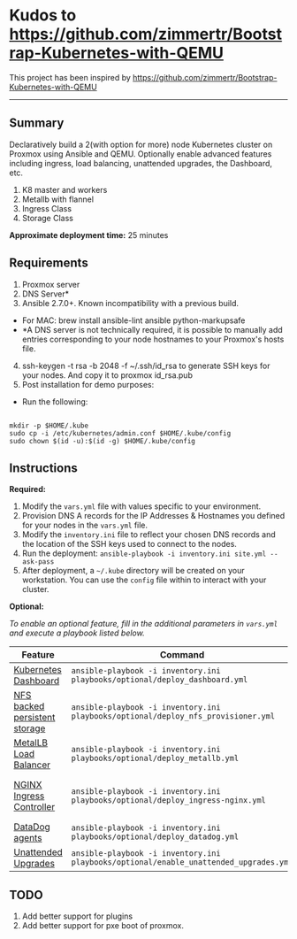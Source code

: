 # Kudos to https://github.com/zimmertr/Bootstrap-Kubernetes-with-QEMU

This project has been inspired by https://github.com/zimmertr/Bootstrap-Kubernetes-with-QEMU

<hr>


## Summary
Declaratively build a 2(with option for more) node Kubernetes cluster on Proxmox using Ansible and QEMU. Optionally enable advanced features including ingress, load balancing, unattended upgrades, the Dashboard, etc.

1. K8 master and workers
2. Metallb with flannel
3. Ingress Class
4. Storage Class

**Approximate deployment time:** 25 minutes


## Requirements
1. Proxmox server
2. DNS Server*
3. Ansible 2.7.0+. Known incompatibility with a previous build.
- For MAC: brew install ansible-lint ansible python-markupsafe
- *A DNS server is not technically required, it is possible to manually add entries corresponding to your node hostnames to your Proxmox's hosts file.
4. ssh-keygen -t rsa -b 2048 -f ~/.ssh/id_rsa to generate SSH keys for your nodes. And copy it to proxmox id_rsa.pub
5. Post installation for demo purposes:
- Run the following:

```

mkdir -p $HOME/.kube
sudo cp -i /etc/kubernetes/admin.conf $HOME/.kube/config
sudo chown $(id -u):$(id -g) $HOME/.kube/config

```

## Instructions
**Required:**

1. Modify the `vars.yml` file with values specific to your environment.
2. Provision DNS A records for the IP Addresses & Hostnames you defined for your nodes in the `vars.yml` file.
3. Modify the `inventory.ini` file to reflect your chosen DNS records and the location of the SSH keys used to connect to the nodes.
4. Run the deployment: `ansible-playbook -i inventory.ini site.yml --ask-pass`
5. After deployment, a `~/.kube` directory will be created on your workstation. You can use the `config` file within to interact with your cluster.

**Optional:**

*To enable an optional feature, fill in the additional parameters in `vars.yml` and execute a playbook listed below.*

| Feature | Command | Requirements |
| ------- | ------- | ------------ |
| [Kubernetes Dashboard](https://kubernetes.io/docs/tasks/access-application-cluster/web-ui-dashboard/) | `ansible-playbook -i inventory.ini playbooks/optional/deploy_dashboard.yml` | |
| [NFS backed persistent storage](https://github.com/kubernetes-incubator/external-storage/tree/master/nfs-client) | `ansible-playbook -i inventory.ini playbooks/optional/deploy_nfs_provisioner.yml` | |
| [MetalLB Load Balancer](https://metallb.universe.tf) | `ansible-playbook -i inventory.ini playbooks/optional/deploy_metallb.yml` | |
| [NGINX Ingress Controller](https://github.com/kubernetes/ingress-nginx) | `ansible-playbook -i inventory.ini playbooks/optional/deploy_ingress-nginx.yml` | [MetalLB](https://metallb.universe.tf/) or other Load Balancer integration |
| [DataDog agents](https://docs.datadoghq.com/integrations/kubernetes/) | `ansible-playbook -i inventory.ini playbooks/optional/deploy_datadog.yml` | |
| [Unattended Upgrades](https://wiki.debian.org/UnattendedUpgrades) | `ansible-playbook -i inventory.ini playbooks/optional/enable_unattended_upgrades.yml` | |



## TODO
1. Add better support for plugins
2. Add better support for pxe boot of proxmox.
